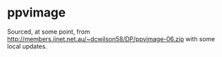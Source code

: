 # ppvimage

Sourced, at some point, from http://members.iinet.net.au/~dcwilson58/DP/ppvimage-06.zip
with some local updates.